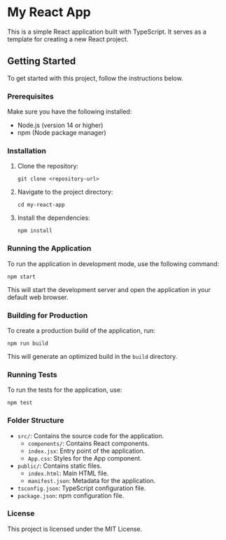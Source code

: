 # My React App

This is a simple React application built with TypeScript. It serves as a template for creating a new React project.

## Getting Started

To get started with this project, follow the instructions below.

### Prerequisites

Make sure you have the following installed:

- Node.js (version 14 or higher)
- npm (Node package manager)

### Installation

1. Clone the repository:

   ```
   git clone <repository-url>
   ```

2. Navigate to the project directory:

   ```
   cd my-react-app
   ```

3. Install the dependencies:

   ```
   npm install
   ```

### Running the Application

To run the application in development mode, use the following command:

```
npm start
```

This will start the development server and open the application in your default web browser.

### Building for Production

To create a production build of the application, run:

```
npm run build
```

This will generate an optimized build in the `build` directory.

### Running Tests

To run the tests for the application, use:

```
npm test
```

### Folder Structure

- `src/`: Contains the source code for the application.
  - `components/`: Contains React components.
  - `index.jsx`: Entry point of the application.
  - `App.css`: Styles for the App component.
- `public/`: Contains static files.
  - `index.html`: Main HTML file.
  - `manifest.json`: Metadata for the application.
- `tsconfig.json`: TypeScript configuration file.
- `package.json`: npm configuration file.

### License

This project is licensed under the MIT License.